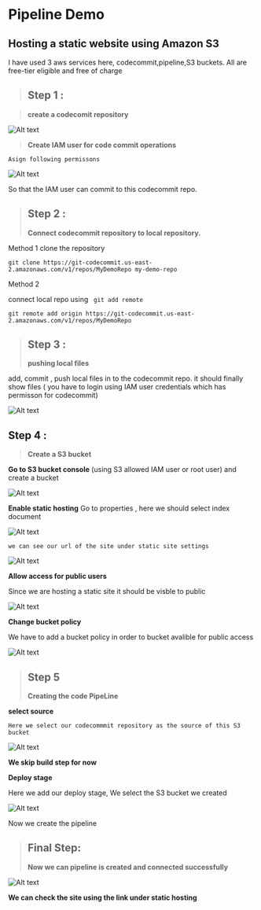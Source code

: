 # Pipeline Demo

## Hosting a static website using Amazon S3

I have used 3 aws services here,
codecommit,pipeline,S3 buckets.
All are free-tier eligible and free of charge

> ## Step 1 :

> **create a codecomit repository**

![Alt text](pics/create_cc.png)

> **Create IAM user for code commit operations**

    Asign following permissons

![Alt text](pics/role.png)

So that the IAM user can commit to this codecommit repo.

> ## Step 2 :
>
> **Connect codecommit repository to local repository.**

Method 1
clone the repository

```
git clone https://git-codecommit.us-east-2.amazonaws.com/v1/repos/MyDemoRepo my-demo-repo
```

Method 2

connect local repo using ` git add remote`

```
git remote add origin https://git-codecommit.us-east-2.amazonaws.com/v1/repos/MyDemoRepo
```

> ## Step 3 :
>
> **pushing local files**

add, commit , push local files in to the codecommit repo.
it should finally show files ( you have to login using IAM user credentials which has permisson for codecommit)

![Alt text](pics/code_content.png)

## Step 4 :

> **Create a S3 bucket**

**Go to S3 bucket console**
(using S3 allowed IAM user or root user) and create a bucket

![Alt text](pics/create_s3.png)

**Enable static hosting**
Go to properties , here we should select index document

![Alt text](pics/en_host.png)

    we can see our url of the site under static site settings

![Alt text](pics/st.png)

**Allow access for public users**

Since we are hosting a static site it should be visble to public

![Alt text](pics/p_acc.png)

**Change bucket policy**

We have to add a bucket policy in order to bucket avalible for public access

![Alt text](pics/pol.png)

> ## Step 5
>
> **Creating the code PipeLine**

**select source**

    Here we select our codecommmit repository as the source of this S3 bucket

![Alt text](pics/source.png)

**We skip build step for now**

**Deploy stage**

Here we add our deploy stage,
We select the S3 bucket we created

![Alt text](pics/deploy.png)

Now we create the pipeline

> ## Final Step:
>
> **Now we can pipeline is created and connected successfully**

![Alt text](pics/final.png)

**We can check the site using the link under static hosting**
